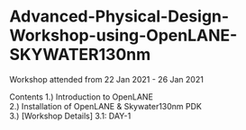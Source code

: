 # Advanced-Physical-Design-Workshop-using-OpenLANE-SKYWATER130nm
Workshop attended from 22 Jan 2021 - 26 Jan 2021

Contents
  1.) Introduction to OpenLANE \
  2.) Installation of OpenLANE & Skywater130nm PDK \
  3.) [Workshop Details]
    3.1: DAY-1  
  
